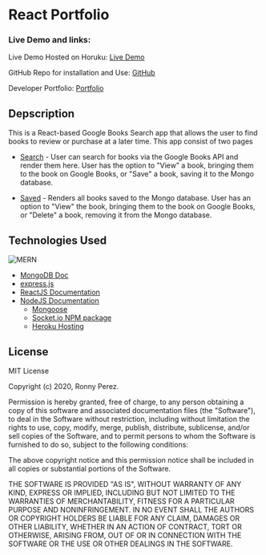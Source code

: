 # React Portfolio

### Live Demo and links:

Live Demo Hosted on Horuku: 
[Live Demo](https://dashboard.heroku.com/apps)

GitHub Repo for installation and Use:
[GitHub](http://github.com/perezr1/Google-Books-Search/)

Developer Portfolio:
[Portfolio](http://ronnyperez.com/)

## Depscription

This is a React-based Google Books Search app that allows the user to find books to review or purchase at a later time. This app consist of two pages

- [Search](Search.png) - User can search for books via the Google Books API and render them here. User has the option to "View" a book, bringing them to the book on Google Books, or "Save" a book, saving it to the Mongo database.

- [Saved](Saved.png) - Renders all books saved to the Mongo database. User has an option to "View" the book, bringing them to the book on Google Books, or "Delete" a book, removing it from the Mongo database.

## Technologies Used

![MERN](Blog-Article-MERN-Stack.jpg)

- [MongoDB Doc](https://docs.mongodb.com/)
- [express.js](https://expressjs.com/en/5x/api.html)
- [ReactJS Documentation](https://facebook.github.io/react/)
- [NodeJS Documentation](https://nodejs.org/en/about/)
    * [Mongoose](https://mongoosejs.com/)
    * [Socket.io NPM package](https://www.npmjs.com/package/socket.io)
    * [Heroku Hosting](https://dashboard.heroku.com/apps)

## License

MIT License

Copyright (c) 2020, Ronny Perez.

Permission is hereby granted, free of charge, to any person obtaining a copy
of this software and associated documentation files (the "Software"), to deal
in the Software without restriction, including without limitation the rights
to use, copy, modify, merge, publish, distribute, sublicense, and/or sell
copies of the Software, and to permit persons to whom the Software is
furnished to do so, subject to the following conditions:

The above copyright notice and this permission notice shall be included in all
copies or substantial portions of the Software.

THE SOFTWARE IS PROVIDED "AS IS", WITHOUT WARRANTY OF ANY KIND, EXPRESS OR
IMPLIED, INCLUDING BUT NOT LIMITED TO THE WARRANTIES OF MERCHANTABILITY,
FITNESS FOR A PARTICULAR PURPOSE AND NONINFRINGEMENT. IN NO EVENT SHALL THE
AUTHORS OR COPYRIGHT HOLDERS BE LIABLE FOR ANY CLAIM, DAMAGES OR OTHER
LIABILITY, WHETHER IN AN ACTION OF CONTRACT, TORT OR OTHERWISE, ARISING FROM,
OUT OF OR IN CONNECTION WITH THE SOFTWARE OR THE USE OR OTHER DEALINGS IN THE
SOFTWARE.

